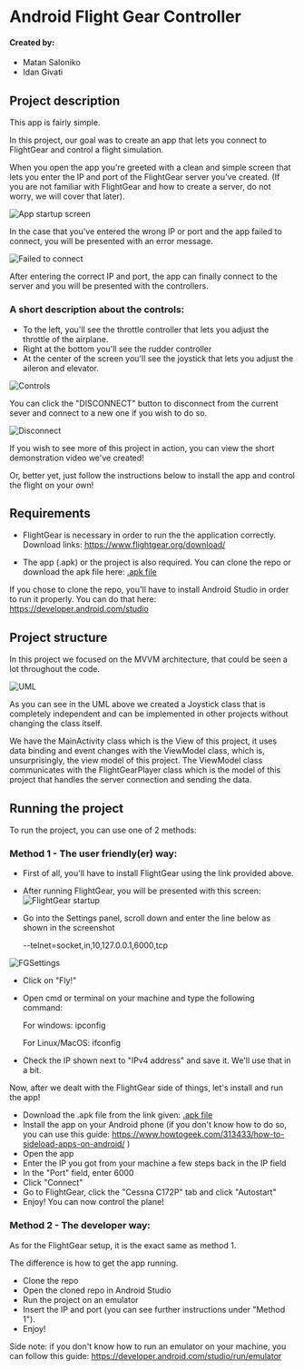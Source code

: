 # Android Flight Gear Controller
#### Created by:
- Matan Saloniko
- Idan Givati

## Project description
This app is fairly simple.

In this project, our goal was to create an app that lets you connect to FlightGear and control a flight simulation.

When you open the app you're greeted with a clean and simple screen that lets you enter the IP and port of the FlightGear server you've created. (If you are not familiar with FlightGear and how to create a server, do not worry, we will cover that later). 

![App startup screen](https://i.imgur.com/4CJ5FZA.png)

In the case that you've entered the wrong IP or port and the app failed to connect, you will be presented with an error message.

![Failed to connect](https://i.imgur.com/0DJ1Tqa.png)

After entering the correct IP and port, the app can finally connect to the server and you will be presented with the controllers.

### A short description about the controls:
- To the left, you'll see the throttle controller that lets you adjust the throttle of the airplane.
- Right at the bottom you'll see the rudder controller
- At the center of the screen you'll see the joystick that lets you adjust the aileron and elevator.

![Controls](https://i.imgur.com/SOOdnfJ.png)

You can click the "DISCONNECT" button to disconnect from the current sever and connect to a new one if you wish to do so.

![Disconnect](https://i.imgur.com/1cDL2pi.png)

If you wish to see more of this project in action, you can view the short demonstration video we've created!

Or, better yet, just follow the instructions below to install the app and control the flight on your own!

## Requirements

- FlightGear is necessary in order to run the the application correctly.
Download links:
https://www.flightgear.org/download/ 

- The app (.apk) or the project is also required. You can clone the repo or download the apk file here: [.apk file](https://drive.google.com/file/d/1bE9usfPDbVgVrrLeUSwbsul3olTQjjkB/view?usp=sharing)

If you chose to clone the repo, you'll have to install Android Studio in order to run it properly. You can do that here: https://developer.android.com/studio

## Project structure

In this project we focused on the MVVM architecture, that could be seen a lot throughout the code.

![UML](https://i.imgur.com/xiMFBIT.png)

As you can see in the UML above we created a Joystick class that is completely independent and can be implemented in other projects without changing the class itself.

We have the MainActivity class which is the View of this project, it uses data binding and event changes with the ViewModel class, which is, unsurprisingly, the view model of this project.
The ViewModel class communicates with the FlightGearPlayer class which is the model of this project that handles the server connection and sending the data.


## Running the project

To run the project, you can use one of 2 methods:

### Method 1 - The user friendly(er) way:

 - First of all, you'll have to install FlightGear using the link provided above.

 - After running FlightGear, you will be presented with this screen:
 ![FlightGear startup](https://i.imgur.com/WLMJeyn.png)

- Go into the Settings panel, scroll down and enter the line below as shown in the screenshot

    --telnet=socket,in,10,127.0.0.1,6000,tcp

![FGSettings](https://i.imgur.com/iADawVl.png) 

- Click on "Fly!"
- Open cmd or terminal on your machine and type the following command:

    For windows:
    ipconfig

    For Linux/MacOS:
    ifconfig

- Check the IP shown next to "IPv4 address" and save it. We'll use that in a bit.

Now, after we dealt with the FlightGear side of things, let's install and run the app!

- Download the .apk file from the link given: [.apk file](https://drive.google.com/file/d/1bE9usfPDbVgVrrLeUSwbsul3olTQjjkB/view?usp=sharing)
- Install the app on your Android phone (if you don't know how to do so, you can use this guide: https://www.howtogeek.com/313433/how-to-sideload-apps-on-android/ )
- Open the app
- Enter the IP you got from your machine a few steps back in the IP field
- In the "Port" field, enter 6000
- Click "Connect"
- Go to FlightGear, click the "Cessna C172P" tab and click "Autostart"
- Enjoy! You can now control the plane!

### Method 2 - The developer way:

As for the FlightGear setup, it is the exact same as method 1. 

The difference is how to get the app running.

- Clone the repo
- Open the cloned repo in Android Studio
- Run the project on an emulator 
- Insert the IP and port (you can see further instructions under "Method 1").
- Enjoy!

Side note: if you don't know how to run an emulator on your machine, you can follow this guide:
https://developer.android.com/studio/run/emulator


